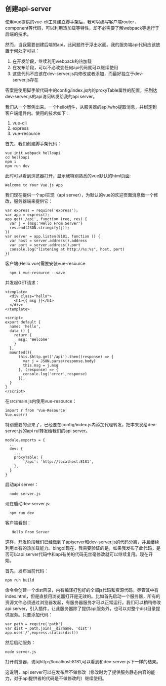 
## 创建api-server

使用vue提供的vue-cli工具建立脚手架后，我可以编写客户端router，component等代码，可以利用热加载等特性，却不必需要了解webpack等运行于后端的技术。

然而，当我需要创建后端的api，此问题终于浮出水面。我的服务端api代码应该放置于何处才可以：

1. 在开发阶段，继续利用webpack的热加载
2. 在发布阶段，可以不必改变任何api代码就可以继续使用
3. 这些代码不应该在dev-server.js内修改或者添加，而最好独立于dev-server.js存在

答案是使用脚手架代码中的config/index.js内的proxyTable属性的配置，把到达dev-server.js的api访问转发给我的api server。

我们从一个案例出来。一个hello组件，从服务器的api/who提取消息，并绑定到客户端组件内。使用的技术如下：

1. vue-cli
2. express
3. vue-resource

首先，我们创建脚手架代码：

    vue init webpack helloapi
    cd helloapi
    npm i
    npm run dev

此时可以看到浏览器打开，显示我特别熟悉的vue默认的html页面:

    Welcome to Your Vue.js App

我们现在提供一个api实现（api server），为默认的vue的欢迎页面消息做一个修改，服务器端来提供它：

    
    var express = require('express');
    var app = express();
    app.get('/api', function (req, res) {
      var j = {msg:'Hello From Server'}
      res.end(JSON.stringify(j));
    })
    var server = app.listen(8181, function () {
      var host = server.address().address
      var port = server.address().port
      console.log("listening at http://%s:%s", host, port)
    })
        
客户端(Hello.vue)需要安装vue-resource

      npm i vue-resource --save

并发起GET请求：

    <template>
      <div class="hello">
        <h1>{{ msg }}</h1>
      </div>
    </template>
    
    <script>
    export default {
      name: 'hello',
      data () {
        return {
          msg: 'Welcome'
        }
      },
      mounted(){
          this.$http.get('/api').then((response) => {
            var j = JSON.parse(response.body)
            this.msg = j.msg
          }, (response) => {
            console.log('error',response)
          });
      }
    }
    </script>

在src/main.js内使用vue-resource：

    import r from 'Vue-Resource'
    Vue.use(r)

特别重要的点来了，已经要在config/index.js内添加代理转发，把本来发给dev-server.js的api rul转发给我们的api server。
 
    module.exports = {
      ..
      dev: {
        ...
        proxyTable: {       
            '/api': 'http://localhost:8181',
        },
      }
    }
    
启动api server：

      node server.js

现在启动dev-server.js:

      npm run dev

客户端看到：

       Hello From Server

这样，开发阶段我们已经做到了apiserver和dev-server.js的代码分离，并且继续利用本有的热加载能力。bingo!现在，我需要验证的是，如果我发布了此代码，是否可以api server代码中和api有关的代码无丝毫修改就可以继续复用。现在开始。

首先，发布当前代码：

    npm run build
    
命令会创建一个dist目录，内有编译打包好的全部js代码和资源代码。尽管其中有index.html，但是直接用浏览器打开是无效的。比如首先启动一个服务器，所有的资源文件必须通过浏览器发起，有服务器服务才可以正常运行。我们可以稍稍修改api server，引入插件，让此服务器除了提供api服务外，也可以对整个dist目录提供服务。只要添加代码：

    var path = require('path')
    var dist = path.join(__dirname, 'dist')
    app.use('/',express.static(dist))

然后启动服务：

    node server.js 

打开浏览器，访问http://localhost:8181,可以看到和dev-server.js下一样的结果。

这说明，api server可以在发布后不做修改（修改时为了提供服务静态内容的能力，对于api提供者的代码是不做修改的）继续使用。    


